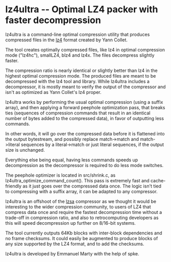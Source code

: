lz4ultra -- Optimal LZ4 packer with faster decompression
========================================================

lz4ultra is a command-line optimal compression utility that produces compressed files in the [lz4](https://github.com/lz4/lz4) format created by Yann Collet.

The tool creates optimally compressed files, like lz4 in optimal compression mode ("lz4hc"), smallLZ4, blz4 and lz4x. The files decompress slightly faster.

The compression ratio is nearly identical or slightly better than lz4 in the highest optimal compression mode. The produced files are meant to be decompressed with the lz4 tool and library. While lz4ultra includes a decompressor, it is mostly meant to verify the output of the compressor and isn't as optimized as Yann Collet's lz4 proper.

lz4ultra works by performing the usual optimal compression (using a suffix array), and then applying a forward peephole optimization pass, that breaks ties (sequences of compression commands that result in an identical number of bytes added to the compressed data), in favor of outputting less commands.

In other words, it will go over the compressed data before it is flattened into the output bytestream, and possibly replace match->match and match->literal sequences by a literal->match or just literal sequences, if the output size is unchanged.

Everything else being equal, having less commands speeds up decompression as the decompressor is required to do less mode switches.

The peephole optimizer is located in src/shrink.c, as lz4ultra_optimize_command_count(). This pass is extremely fast and cache-friendly as it just goes over the compressed data once. The logic isn't tied to compressing with a suffix array, it can be adapted to any compressor.

lz4ultra is an offshoot of the [lzsa](https://github.com/emmanuel-marty/lzsa) compressor as we thought it would be interesting to the wider compression community, to users of LZ4 that compress data once and require the fastest decompression time without a trade-off in compression ratio, and also to retrocomputing developers as this will speed decompression up further on 8/16-bit systems.

The tool currently outputs 64Kb blocks with inter-block dependencies and no frame checksums. It could easily be augmented to produce blocks of any size supported by the LZ4 format, and to add the checksums.

lz4ultra is developed by Emmanuel Marty with the help of spke.
